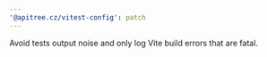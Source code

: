 ```yaml
---
'@apitree.cz/vitest-config': patch
---
```


Avoid tests output noise and only log Vite build errors that are fatal.
